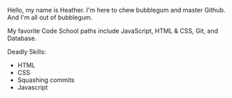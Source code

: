 Hello, my name is Heather. I'm here to chew bubblegum and master Github. And I'm all out of bubblegum.

My favorite Code School paths include JavaScript, HTML & CSS, Git, and Database.

Deadly Skills:

* HTML
* CSS
* Squashing commits
* Javascript